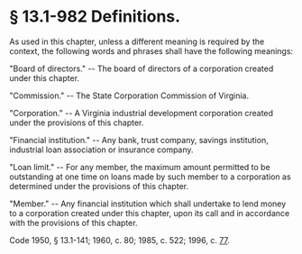 # § 13.1-982 Definitions.

<p>As used in this chapter, unless a different meaning is required by the context, the following words and phrases shall have the following meanings:</p><p>"Board of directors." -- The board of directors of a corporation created under this chapter.</p><p>"Commission." -- The State Corporation Commission of Virginia.</p><p>"Corporation." -- A Virginia industrial development corporation created under the provisions of this chapter.</p><p>"Financial institution." -- Any bank, trust company, savings institution, industrial loan association or insurance company.</p><p>"Loan limit." -- For any member, the maximum amount permitted to be outstanding at one time on loans made by such member to a corporation as determined under the provisions of this chapter.</p><p>"Member." -- Any financial institution which shall undertake to lend money to a corporation created under this chapter, upon its call and in accordance with the provisions of this chapter.</p><p>Code 1950, § 13.1-141; 1960, c. 80; 1985, c. 522; 1996, c. <a href='http://lis.virginia.gov/cgi-bin/legp604.exe?961+ful+CHAP0077'>77</a>.</p>